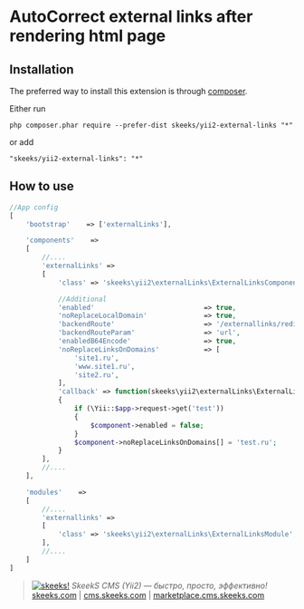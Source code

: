 AutoCorrect external links after rendering html page
===================================

Installation
------------

The preferred way to install this extension is through [composer](http://getcomposer.org/download/).

Either run

```
php composer.phar require --prefer-dist skeeks/yii2-external-links "*"
```

or add

```
"skeeks/yii2-external-links": "*"
```


How to use
----------


```php
//App config
[
    'bootstrap'    => ['externalLinks'],

    'components'    =>
    [
        //....
        'externalLinks' =>
        [
            'class' => 'skeeks\yii2\externalLinks\ExternalLinksComponent',

            //Additional
            'enabled'                           => true,
            'noReplaceLocalDomain'              => true,
            'backendRoute'                      => '/externallinks/redirect/redirect',
            'backendRouteParam'                 => 'url',
            'enabledB64Encode'                  => true,
            'noReplaceLinksOnDomains'           => [
                'site1.ru',
                'www.site1.ru',
                'site2.ru',
            ],
            'callback' => function(skeeks\yii2\externalLinks\ExternalLinksComponent $component)
            {
                if (\Yii::$app->request->get('test'))
                {
                    $component->enabled = false;
                }
                $component->noReplaceLinksOnDomains[] = 'test.ru';
            }
        ],
        //....
    ],

    'modules'    =>
    [
        //....
        'externallinks' =>
        [
            'class' => 'skeeks\yii2\externalLinks\ExternalLinksModule',
        ],
        //....
    ]
]

```



> [![skeeks!](https://gravatar.com/userimage/74431132/13d04d83218593564422770b616e5622.jpg)](http://skeeks.com)
<i>SkeekS CMS (Yii2) — быстро, просто, эффективно!</i>
[skeeks.com](http://skeeks.com) | [cms.skeeks.com](http://cms.skeeks.com) | [marketplace.cms.skeeks.com](http://marketplace.cms.skeeks.com)


